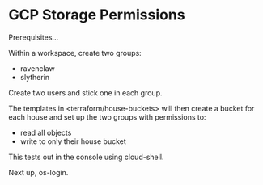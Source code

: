 # GCP Storage Permissions

Prerequisites...

Within a workspace, create two groups:
- ravenclaw
- slytherin

Create two users and stick one in each group.

The templates in <terraform/house-buckets> will then create a bucket for each house
and set up the two groups with permissions to:
- read all objects
- write to only their house bucket

This tests out in the console using cloud-shell.

Next up, os-login.
